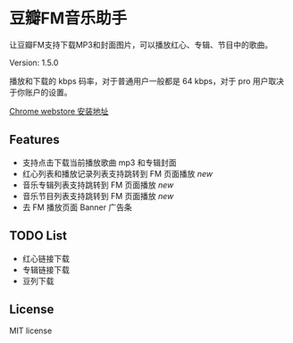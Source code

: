 # 豆瓣FM音乐助手

让豆瓣FM支持下载MP3和封面图片，可以播放红心、专辑、节目中的歌曲。

Version: 1.5.0

播放和下载的 kbps 码率，对于普通用户一般都是 64 kbps，对于 pro 用户取决于你账户的设置。

[Chrome webstore 安装地址](https://chrome.google.com/webstore/detail/douban-fm-improve/dnkciehdibabbdadcjddhonkcpnaffjc)

## Features

- 支持点击下载当前播放歌曲 mp3 和专辑封面
- 红心列表和播放记录列表支持跳转到 FM 页面播放 *new*
- 音乐专辑列表支持跳转到 FM 页面播放 *new*
- 音乐节目列表支持跳转到 FM 页面播放 *new*
- 去 FM 播放页面 Banner 广告条

## TODO List

- 红心链接下载
- 专辑链接下载
- 豆列下载

## License

MIT license
